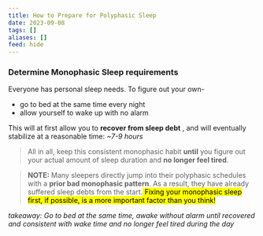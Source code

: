 ```yaml
---
title: How to Prepare for Polyphasic Sleep
date: 2023-09-08
tags: []
aliases: []
feed: hide
---
```


### Determine Monophasic Sleep requirements
Everyone has personal sleep needs. To figure out your own-
- go to bed at the same time every night
- allow yourself to wake up with no alarm

This will at first allow you to __recover from sleep debt__ , and will eventually stabilize at a reasonable time: _~7-9 hours_

>All in all, keep this consistent monophasic habit **until** you figure out your actual amount of sleep duration and **no longer feel tired**.

>**NOTE:** Many sleepers directly jump into their polyphasic schedules with a **prior bad monophasic pattern**. As a result, they have already suffered sleep debts from the start.<mark class="hltr-orange"> Fixing your monophasic sleep first, if possible, is a more important factor than you think!</mark>

_takeaway: Go to bed at the same time, awake without alarm until recovered and consistent with wake time and no longer feel tired during the day_

